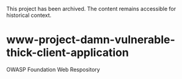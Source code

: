 This project has been archived. The content remains accessible for historical context.

# www-project-damn-vulnerable-thick-client-application
OWASP Foundation Web Respository
